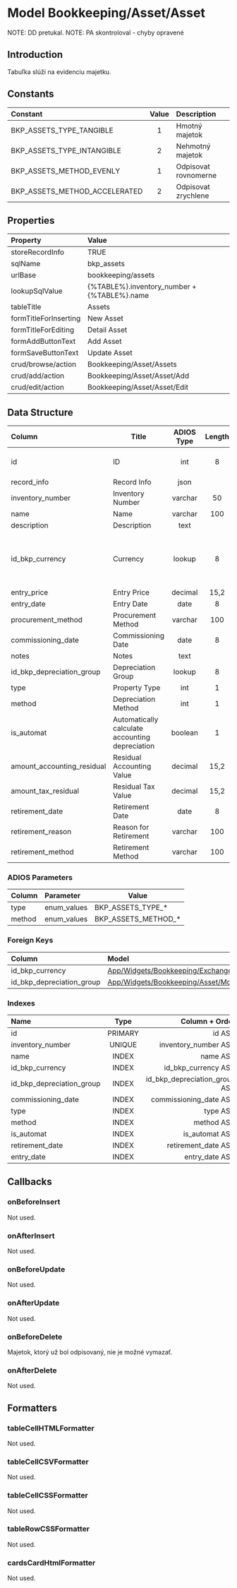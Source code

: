 # Model Bookkeeping/Asset/Asset

NOTE: DD pretukal.
NOTE: PA skontroloval - chyby opravené

## Introduction

Tabuľka slúži na evidenciu majetku.

## Constants

| Constant                      | Value | Description          |
| :---------------------------- | :---: | :------------------- |
| BKP_ASSETS_TYPE_TANGIBLE      |   1   | Hmotný majetok       |
| BKP_ASSETS_TYPE_INTANGIBLE    |   2   | Nehmotný majetok     |
| BKP_ASSETS_METHOD_EVENLY      |   1   | Odpisovat rovnomerne |
| BKP_ASSETS_METHOD_ACCELERATED |   2   | Odpisovat zrychlene  |

## Properties

| Property              | Value                                       |
| :-------------------- | :------------------------------------------ |
| storeRecordInfo       | TRUE                                        |
| sqlName               | bkp_assets                                  |
| urlBase               | bookkeeping/assets                          |
| lookupSqlValue        | {%TABLE%}.inventory_number + {%TABLE%}.name |
| tableTitle            | Assets                                      |
| formTitleForInserting | New Asset                                   |
| formTitleForEditing   | Detail Asset                                |
| formAddButtonText     | Add Asset                                   |
| formSaveButtonText    | Update Asset                                |
| crud/browse/action    | Bookkeeping/Asset/Assets                    |
| crud/add/action       | Bookkeeping/Asset/Asset/Add                 |
| crud/edit/action      | Bookkeeping/Asset/Asset/Edit                |

## Data Structure

| Column                     | Title                                           | ADIOS Type | Length | Required | Notes                                    |
| :------------------------- | ----------------------------------------------- | :--------: | :----: | :------: | :--------------------------------------- |
| id                         | ID                                              |    int     |   8    |   TRUE   | Unique record ID                         |
| record_info                | Record Info                                     |    json    |        |   TRUE   |                                          |
| inventory_number           | Inventory Number                                |  varchar   |   50   |   TRUE   |                                          |
| name                       | Name                                            |  varchar   |  100   |   TRUE   |                                          |
| description                | Description                                     |    text    |        |  FALSE   |                                          |
| id_bkp_currency            | Currency                                        |   lookup   |   8    |   TRUE   | ID meny v ktorej je uvedená vstupná cena |
| entry_price                | Entry Price                                     |  decimal   |  15,2  |   TRUE   |                                          |
| entry_date                 | Entry Date                                      |    date    |   8    |   TRUE   |                                          |
| procurement_method         | Procurement Method                              |  varchar   |  100   |  FALSE   |                                          |
| commissioning_date         | Commissioning Date                              |    date    |   8    |   TRUE   |                                          |
| notes                      | Notes                                           |    text    |        |  FALSE   |                                          |
| id_bkp_depreciation_group  | Depreciation Group                              |   lookup   |   8    |   TRUE   |                                          |
| type                       | Property Type                                   |    int     |   1    |   TRUE   |                                          |
| method                     | Depreciation Method                             |    int     |   1    |   TRUE   |                                          |
| is_automat                 | Automatically calculate accounting depreciation |  boolean   |   1    |  FALSE   |                                          |
| amount_accounting_residual | Residual Accounting Value                       |  decimal   |  15,2  |  FALSE   |                                          |
| amount_tax_residual        | Residual Tax Value                              |  decimal   |  15,2  |  FALSE   |                                          |
| retirement_date            | Retirement Date                                 |    date    |   8    |  FALSE   |                                          |
| retirement_reason          | Reason for Retirement                           |  varchar   |  100   |  FALSE   |                                          |
| retirement_method          | Retirement Method                               |  varchar   |  100   |  FALSE   |                                          |

### ADIOS Parameters

| Column | Parameter   | Value               |
| :----- | :---------- | ------------------- |
| type   | enum_values | BKP_ASSETS_TYPE_*   |
| method | enum_values | BKP_ASSETS_METHOD_* |

### Foreign Keys

| Column                    | Model                                                                                                                      | Relation | OnUpdate | OnDelete |
| :------------------------ | :------------------------------------------------------------------------------------------------------------------------- | :------: | :------: | :------: |
| id_bkp_currency           | [App/Widgets/Bookkeeping/ExchangeRate/Models/Currency](../../../Bookkeeping/ExchangeRate/Models/Currency.md)               |   1:N    | Cascade  | Restrict |
| id_bkp_depreciation_group | [App/Widgets/Bookkeeping/Asset/Models/AssetDepreciationGroup](../../../Bookkeeping/Asset/Models/AssetDepreciationGroup.md) |   1:N    | Cascade  | Restrict |

### Indexes

| Name                      |  Type   |                Column + Order |
| :------------------------ | :-----: | ----------------------------: |
| id                        | PRIMARY |                        id ASC |
| inventory_number          | UNIQUE  |          inventory_number ASC |
| name                      |  INDEX  |                      name ASC |
| id_bkp_currency           |  INDEX  |           id_bkp_currency ASC |
| id_bkp_depreciation_group |  INDEX  | id_bkp_depreciation_group ASC |
| commissioning_date        |  INDEX  |        commissioning_date ASC |
| type                      |  INDEX  |                      type ASC |
| method                    |  INDEX  |                    method ASC |
| is_automat                |  INDEX  |                is_automat ASC |
| retirement_date           |  INDEX  |           retirement_date ASC |
| entry_date                |  INDEX  |                entry_date ASC |

## Callbacks

### onBeforeInsert

Not used.

### onAfterInsert

Not used.

### onBeforeUpdate

Not used.

### onAfterUpdate

Not used.

### onBeforeDelete

Majetok, ktorý už bol odpisovaný, nie je možné vymazať.

### onAfterDelete

Not used.

## Formatters

### tableCellHTMLFormatter

Not used.

### tableCellCSVFormatter

Not used.

### tableCellCSSFormatter

Not used.

### tableRowCSSFormatter

Not used.

### cardsCardHtmlFormatter

Not used.
